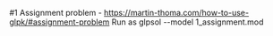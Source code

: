 
#1 Assignment problem - https://martin-thoma.com/how-to-use-glpk/#assignment-problem
Run as glpsol --model 1_assignment.mod


